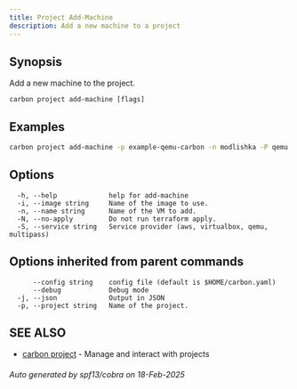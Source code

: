 ```yaml
---
title: Project Add-Machine
description: Add a new machine to a project
---
```


## Synopsis

Add a new machine to the project.

```
carbon project add-machine [flags]
```

## Examples

```bash
carbon project add-machine -p example-qemu-carbon -n modlishka -P qemu -i carbon-ubuntu-desktop-20241008201758
```

## Options

```
  -h, --help             help for add-machine
  -i, --image string     Name of the image to use.
  -n, --name string      Name of the VM to add.
  -N, --no-apply         Do not run terraform apply.
  -S, --service string   Service provider (aws, virtualbox, qemu, multipass)
```

## Options inherited from parent commands

```
      --config string    config file (default is $HOME/carbon.yaml)
      --debug            Debug mode
  -j, --json             Output in JSON
  -p, --project string   Name of the project.
```

## SEE ALSO

* [carbon project](carbon_project.md)	 - Manage and interact with projects

###### Auto generated by spf13/cobra on 18-Feb-2025
